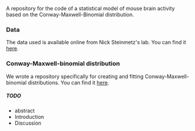 A repository for the code of a statistical model of mouse brain activity based on the Conway-Maxwell-Binomial distribution.

### Data

The data used is available online from Nick Steinmetz's lab. You can find it [here](http://data.cortexlab.net/dualPhase3/).

### Conway-Maxwell-binomial distribution

We wrote a repository specifically for creating and fitting Conway-Maxwell-binomial distributions. You can find it [here](https://github.com/thomasjdelaney/Conway_Maxwell_Binomial_Distribution).

##### TODO
- abstract
- Introduction
- Discussion
